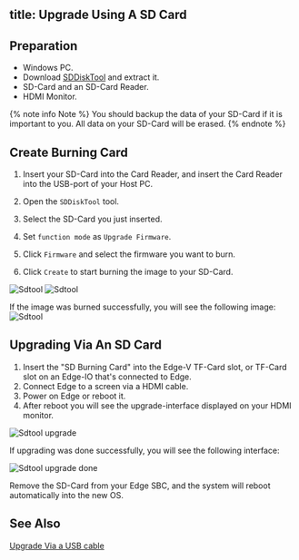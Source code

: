 title: Upgrade Using A SD Card
---

## Preparation

* Windows PC.
* Download [SDDiskTool](https://dl.khadas.com/Tools/SDDiskTool_en_v1.53.zip) and extract it.
* SD-Card and an SD-Card Reader.
* HDMI Monitor.

{% note info Note %}
You should backup the data of your SD-Card if it is important to you. All data on your SD-Card will be erased.
{% endnote %}

## Create Burning Card

1. Insert your SD-Card into the Card Reader, and insert the Card Reader into the USB-port of your Host PC.

2. Open the `SDDiskTool` tool.

3. Select the SD-Card you just inserted.

4. Set `function mode` as `Upgrade Firmware`.

5. Click `Firmware` and select the firmware you want to burn.

6. Click `Create` to start burning the image to your SD-Card.

![Sdtool](/linux/images/edge/Sdtool_en_1.png)
![Sdtool](/linux/images/edge/Sdtool_en_2.png)

If the image was burned successfully, you will see the following image:
![Sdtool](/linux/images/edge/Sdtool_en_3.png)

## Upgrading Via An SD Card

1. Insert the "SD Burning Card" into the Edge-V TF-Card slot, or TF-Card slot on an Edge-IO that's connected to Edge.
2. Connect Edge to a screen via a HDMI cable.
3. Power on Edge or reboot it.
4. After reboot you will see the upgrade-interface displayed on your HDMI monitor.

![Sdtool upgrade](/linux/images/edge/Sd_upgrade.JPG)

If upgrading was done successfully, you will see the following interface:

![Sdtool upgrade done](/linux/images/edge/Sd_upgrade_done.JPG)

Remove the SD-Card from your Edge SBC, and the system will reboot automatically into the new OS.

## See Also
[Upgrade Via a USB cable](UpgradeViaUSBCable.html)
